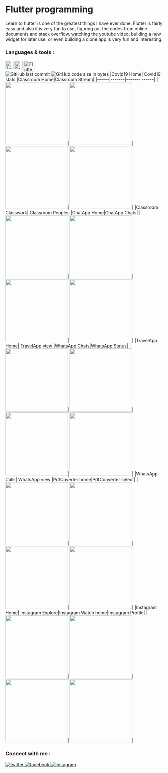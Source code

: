 # Flutter programming
Learn to flutter is one of the greatest things I have ever done. Flutter is fairly easy and also it is very fun to use, figuring out the codes from online documents and stack overflow, watching the youtube video, building a new widget for later use, or even building a clone app is very fun and interesting.
<br/>
### Languages & tools :
[<img align="left" alt="Android studio" width="26px" src="./Img/androidstudio.png">][android]
[<img align="left" alt="Dart" width="26px" src="./Img/dart.png">][dart]
[<img align="left" alt="Flutter" width="34px" src="./Img/flutter.png">][flutter]
<br/><br/>
![GitHub last commit](https://img.shields.io/github/last-commit/AbhilashTUofficial/Flutter-programming?color=blue&label=Last%20Commit%3A&style=for-the-badge)
![GitHub code size in bytes](https://img.shields.io/github/languages/code-size/AbhilashTUofficial/Flutter-programming?label=Repo%20Size%3A&style=for-the-badge)
|Covid19 Home| Covid19 stats |Classroom Home|Classroom Stream|
|------|-------|-------|------|
|<img src="./Img/Covid19DashBoard1.png" width="200">|<img src="./Img/Covid19DashBoard2.png" width="200">|<img src="./Img/GoogleClassroom1.png" width="200">|<img src="./Img/GoogleClassroom2.png" width="200">|
|Classroom Classwork| Classroom Peoples |ChatApp Home|ChatApp Chats|
|<img src="./Img/GoogleClassroom3.png" width="200">|<img src="./Img/GoogleClassroom4.png" width="200">|<img src="./Img/ChatApp1.png" width="200">|<img src="./Img/ChatApp2.png" width="200">|
|TravelApp Home| TravelApp view |WhatsApp Chats|WhatsApp Status|
|<img src="./Img/TravelApp1.png" width="200">|<img src="./Img/TravelApp2.png" width="200">|<img src="./Img/WhatsApp1.png" width="200">|<img src="./Img/WhatsApp2.png" width="200">|
|WhatsApp Calls| WhatsApp view |PdfCoverter home|PdfConverter select|
|<img src="./Img/WhatsApp3.png" width="200">|<img src="./Img/WhatsApp4.png" width="200">|<img src="./Img/PdfConverter1.png" width="200">|<img src="./Img/PdfConverter2.png" width="200">|
|Instagram Home| Instagram Explore|Instagram Watch home|Instagram Profile|
|<img src="./Img/Instagram1.png" width="200">|<img src="./Img/Instagram2.png" width="200">|<img src="./Img/Instagram3.png" width="200">|<img src="./Img/Instagram5.png" width="200">|

### Connect with me :  
<a href="https://twitter.com/Abhilash_TU" target="_blank">
<img src=https://img.shields.io/badge/twitter-%2300acee.svg?&style=for-the-badge&logo=twitter&logoColor=white alt=twitter style="margin-bottom: 5px;" />
</a>
<a href="https://www.facebook.com/Abhilashtuofficial" target="_blank">
<img src=https://img.shields.io/badge/facebook-%232E87FB.svg?&style=for-the-badge&logo=facebook&logoColor=white alt=facebook style="margin-bottom: 5px;" />
</a>
<a href="https://www.instagram.com/abhilash_tu/" target="_blank">
<img src=https://img.shields.io/badge/instagram-%23000000.svg?&style=for-the-badge&logo=instagram&logoColor=white alt=instagram style="margin-bottom: 5px;" />
</a>  
<br/>

[website]: https://abhilashtuofficial.github.io/
[youtube]: https://www.youtube.com/channel/UC8iP2LKB-V1g2jMTbe6Pb4Q
[instagram]: https://www.instagram.com/abhilash_tu/
[linkdein]: https://www.linkedin.com/in/abhilash-tu-160630190/
[vscode]: https://code.visualstudio.com/
[github]: https://github.com/AbhilashTUofficial
[web]: https://github.com/AbhilashTUofficial/Web-development
[js]: https://github.com/AbhilashTUofficial/JavaScript-programming
[python]: https://github.com/AbhilashTUofficial/Python-programming
[dart]: https://github.com/AbhilashTUofficial/CloneApps
[c/c++]: https://github.com/AbhilashTUofficial/Cpp-programming
[flutter]: https://github.com/AbhilashTUofficial/CloneApps
[java]: https://github.com/AbhilashTUofficial/java-programming
[android]: https://github.com/AbhilashTUofficial/CloneApps
[behance]: https://www.behance.net/abhilashstorm
